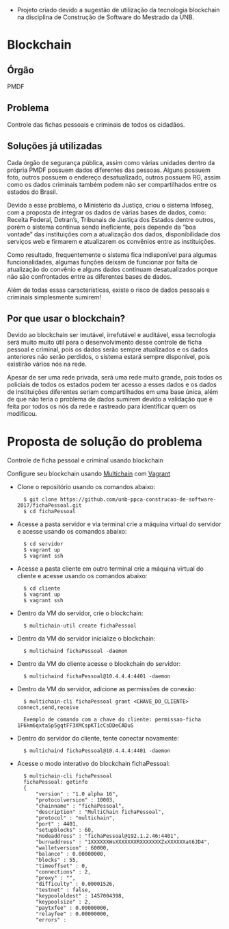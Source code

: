 * Projeto criado devido a sugestão de utilização da tecnologia blockchain na disciplina de Construção de Software do Mestrado da UNB.

# Blockchain

## Órgão

PMDF

## Problema

Controle das fichas pessoais e criminais de todos os cidadãos.

## Soluções já utilizadas

Cada órgão de segurança pública, assim como várias unidades dentro da própria PMDF possuem dados diferentes das pessoas. Alguns possuem foto, outros possuem o endereço desatualizado, outros possuem RG, assim como os dados criminais também podem não ser compartilhados entre os estados do Brasil.

Devido a esse problema, o Ministério da Justiça, criou o sistema Infoseg, com a proposta de integrar os dados de várias bases de dados, como: Receita Federal, Detran’s, Tribunais de Justiça dos Estados dentre outros, porém o sistema continua sendo ineficiente, pois depende da “boa vontade” das instituições com a atualização dos dados, disponibilidade dos serviços web e firmarem e atualizarem os convênios entre as instituições.

Como resultado, frequentemente o sistema fica indisponível para algumas funcionalidades, algumas funções deixam de funcionar por falta de atualização do convênio e alguns dados continuam desatualizados porque não são confrontados entre as diferentes bases de dados.

Além de todas essas características, existe o risco de dados pessoais e criminais simplesmente sumirem!

## Por que usar o blockchain?

Devido ao blockchain ser imutável, irrefutável e auditável, essa tecnologia será muito muito útil para o desenvolvimento desse controle de ficha pessoal e criminal, pois os dados serão sempre atualizados e os dados anteriores não serão perdidos, o sistema estará sempre disponível, pois existirão vários nós na rede.

Apesar de ser uma rede privada, será uma rede muito grande, pois todos os policiais de todos os estados podem ter acesso a esses dados e os dados de instituições diferentes seriam compartilhados em uma base única, além de que não teria o problema de dados sumirem devido a validação que é feita por todos os nós da rede e rastreado para identificar quem os modificou.


# Proposta de solução do problema

Controle de ficha pessoal e criminal usando blockchain

Configure seu blockchain usando [Multichain](http://www.multichain.com/) com [Vagrant](https://www.vagrantup.com/)

* Clone o repositório usando os comandos abaixo:

        $ git clone https://github.com/unb-ppca-construcao-de-software-2017/fichaPessoal.git
        $ cd fichaPessoal

* Acesse a pasta servidor e via terminal crie a máquina virtual do servidor e acesse usando os comandos abaixo:

        $ cd servidor
        $ vagrant up
        $ vagrant ssh

* Acesse a pasta cliente em outro terminal crie a máquina virtual do cliente e acesse usando os comandos abaixo:

        $ cd cliente
        $ vagrant up
        $ vagrant ssh

* Dentro da VM do servidor, crie o blockchain:

        $ multichain-util create fichaPessoal

* Dentro da VM do servidor inicialize o blockchain:

        $ multichaind fichaPessoal -daemon

* Dentro da VM do cliente acesse o blockchain do servidor:

        $ multichaind fichaPessoal@10.4.4.4:4401 -daemon

* Dentro da VM do servidor, adicione as permissões de conexão:

        $ multichain-cli fichaPessoal grant <CHAVE_DO_CLIENTE> connect,send,receive
        
        Exemplo de comando com a chave do cliente: permissao-ficha 1F6km6qxta5p5gqtFF3XMCspKT1cCsDDeCADuS

* Dentro do servidor do cliente, tente conectar novamente:

        $ multichaind fichaPessoal@10.4.4.4:4401 -daemon

* Acesse o modo interativo do blockchain fichaPessoal:

        $ multichain-cli fichaPessoal
        fichaPessoal: getinfo
        {
            "version" : "1.0 alpha 16",
            "protocolversion" : 10003,
            "chainname" : "fichaPessoal",
            "description" : "MultiChain fichaPessoal",
            "protocol" : "multichain",
            "port" : 4401,
            "setupblocks" : 60,
            "nodeaddress" : "fichaPessoal@192.1.2.46:4401",
            "burnaddress" : "1XXXXXXWsXXXXXXXRXXXXXXXZxXXXXXXat6JD4",
            "walletversion" : 60000,
            "balance" : 0.00000000,
            "blocks" : 55,
            "timeoffset" : 0,
            "connections" : 2,
            "proxy" : "",
            "difficulty" : 0.00001526,
            "testnet" : false,
            "keypoololdest" : 1457004398,
            "keypoolsize" : 2,
            "paytxfee" : 0.00000000,
            "relayfee" : 0.00000000,
            "errors" : 